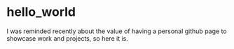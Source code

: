 # hello_world
I was reminded recently about the value of having a personal github page to showcase work and projects, so here it is.
